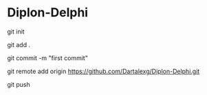 # Diplon-Delphi


git init

git add .


git commit -m "first commit"


git remote add origin https://github.com/Dartalexg/Diplon-Delphi.git

git push
